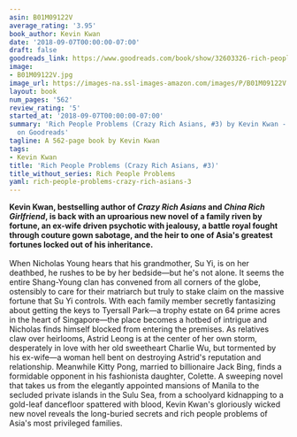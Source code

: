 ```yaml
---
asin: B01M09122V
average_rating: '3.95'
book_author: Kevin Kwan
date: '2018-09-07T00:00:00-07:00'
draft: false
goodreads_link: https://www.goodreads.com/book/show/32603326-rich-people-problems
image:
- B01M09122V.jpg
image_url: https://images-na.ssl-images-amazon.com/images/P/B01M09122V.01._SCLZZZZZZZ.jpg
layout: book
num_pages: '562'
review_rating: '5'
started_at: '2018-09-07T00:00:00-07:00'
summary: 'Rich People Problems (Crazy Rich Asians, #3) by Kevin Kwan - rated 3.95/5
  on Goodreads'
tagline: A 562-page book by Kevin Kwan
tags:
- Kevin Kwan
title: 'Rich People Problems (Crazy Rich Asians, #3)'
title_without_series: Rich People Problems
yaml: rich-people-problems-crazy-rich-asians-3
---
```


<b>Kevin Kwan, bestselling author of <i>Crazy Rich Asians</i> and <i>China Rich Girlfriend</i>, is back with an uproarious new novel of a family riven by fortune, an ex-wife driven psychotic with jealousy, a battle royal fought through couture gown sabotage, and the heir to one of Asia's greatest fortunes locked out of his inheritance. </b><br /><br />When Nicholas Young hears that his grandmother, Su Yi, is on her deathbed, he rushes to be by her bedside—but he's not alone. It seems the entire Shang-Young clan has convened from all corners of the globe, ostensibly to care for their matriarch but truly to stake claim on the massive fortune that Su Yi controls. With each family member secretly fantasizing about getting the keys to Tyersall Park—a trophy estate on 64 prime acres in the heart of Singapore—the place becomes a hotbed of intrigue and Nicholas finds himself blocked from entering the premises. As relatives claw over heirlooms, Astrid Leong is at the center of her own storm, desperately in love with her old sweetheart Charlie Wu, but tormented by his ex-wife—a woman hell bent on destroying Astrid's reputation and relationship. Meanwhile Kitty Pong, married to billionaire Jack Bing, finds a formidable opponent in his fashionista daughter, Colette. A sweeping novel that takes us from the elegantly appointed mansions of Manila to the secluded private islands in the Sulu Sea, from a schoolyard kidnapping to a gold-leaf dancefloor spattered with blood, Kevin Kwan's gloriously wicked new novel reveals the long-buried secrets and rich people problems of Asia's most privileged families.